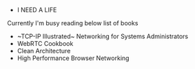 - I NEED A LIFE

Currently I'm busy reading below list of books

- ~TCP-IP Illustrated~ Networking for Systems Administrators
- WebRTC Cookbook
- Clean Architecture
- High Performance Browser Networking

<!---
yrezehi/yrezehi is a ✨ special ✨ repository because its `README.md` (this file) appears on your GitHub profile.
You can click the Preview link to take a look at your changes.
--->
